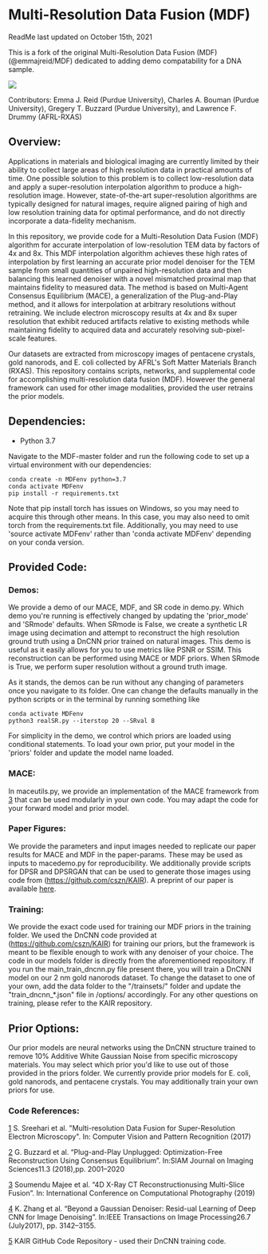 # Multi-Resolution Data Fusion (MDF)
ReadMe last updated on October 15th, 2021

This is a fork of the original Multi-Resolution Data Fusion (MDF) (@emmajreid/MDF) dedicated to adding demo compatability for a DNA sample.

![](images/updatedconops.png)

Contributors:
Emma J. Reid (Purdue University), Charles A. Bouman (Purdue University), Gregery T. Buzzard (Purdue University), and Lawrence F. Drummy (AFRL-RXAS)

## Overview:
Applications in materials and biological imaging are currently limited by their ability to collect large areas of high resolution data in practical amounts of time. One possible solution to this problem is to collect low-resolution data and apply a super-resolution interpolation algorithm to produce a high-resolution image.  However, state-of-the-art super-resolution algorithms are typically designed for natural images, require aligned pairing of high and low resolution training data for optimal performance, and do not directly incorporate a data-fidelity mechanism.

In this repository, we provide code for a Multi-Resolution Data Fusion (MDF) algorithm for accurate interpolation of low-resolution TEM data by factors of 4x and 8x. This MDF interpolation algorithm achieves these high rates of interpolation by first learning an accurate prior model denoiser for the TEM sample from small quantities of unpaired high-resolution data and then balancing this learned denoiser with a novel mismatched proximal map that maintains fidelity to measured data. The method is based on Multi-Agent Consensus Equilibrium (MACE), a generalization of the Plug-and-Play method, and it allows for interpolation at arbitrary resolutions without retraining. We include electron microscopy results at 4x and 8x super resolution that exhibit reduced artifacts relative to existing methods while maintaining fidelity to acquired data and accurately resolving sub-pixel-scale features.

Our datasets are extracted from microscopy images of pentacene crystals, gold nanorods, and E. coli collected by AFRL's Soft Matter Materials Branch (RXAS). This repository contains scripts, networks, and supplemental code for accomplishing multi-resolution data fusion (MDF). However the general framework can used for other image modalities, provided the user retrains the prior models.

## Dependencies:
* Python 3.7

Navigate to the MDF-master folder and run the following code to set up a virtual environment with our dependencies: 

  ```
  conda create -n MDFenv python=3.7
  conda activate MDFenv
  pip install -r requirements.txt
  ```

Note that pip install torch has issues on Windows, so you may need to acquire this through other means. In this case, you may also need to omit torch from the requirements.txt file. Additionally, you may need to use 'source activate MDFenv' rather than 'conda activate MDFenv' depending on your conda version.

## Provided Code:

### Demos:
We provide a demo of our MACE, MDF, and SR code in demo.py. Which demo you're running is effectively changed by updating the 'prior_mode' and 'SRmode' defaults. When SRmode is False, we create a synthetic LR image using decimation and attempt to reconstruct the high resolution ground truth using a DnCNN prior trained on natural images. This demo is useful as it easily allows for you to use metrics like PSNR or SSIM. This reconstruction can be performed using MACE or MDF priors. When SRmode is True, we perform super resolution without a ground truth image. 

As it stands, the demos can be run without any changing of parameters once you navigate to its folder. One can change the defaults manually in the python scripts or in the terminal by running something like 

  ```
  conda activate MDFenv
  python3 realSR.py --iterstop 20 --SRval 8
  ```

For simplicity in the demo, we control which priors are loaded using conditional statements. To load your own prior, put your model in the 'priors' folder and update the model name loaded.

### MACE:
In maceutils.py, we provide an implementation of the MACE framework from [3](https://arxiv.org/abs/1906.06601) that can be used modularly in your own code. You may adapt the code for your forward model and prior model.

### Paper Figures:
We provide the parameters and input images needed to replicate our paper results for MACE and MDF in the paper-params. These may be used as inputs to macedemo.py for reproducibility. We additionally provide scripts for DPSR and DPSRGAN that can be used to generate those images using code from (https://github.com/cszn/KAIR). A preprint of our paper is available [here](https://arxiv.org/abs/2105.06533).

### Training:
We provide the exact code used for training our MDF priors in the training folder. We used the DnCNN code provided at (https://github.com/cszn/KAIR) for training our priors, but the framework is meant to be flexible enough to work with any denoiser of your choice. The code in our models folder is directly from the aforementioned repository. If you run the main_train_dncnn.py file present there, you will train a DnCNN model on our 2 nm gold nanorods dataset. To change the dataset to one of your own, add the data folder to the "/trainsets/" folder and update the "train_dncnn_*.json" file in /options/ accordingly. For any other questions on training, please refer to the KAIR repository. 

## Prior Options:
Our prior models are neural networks using the DnCNN structure trained to remove 10% Additive White Gaussian Noise from specific microscopy materials. You may select which prior you'd like to use out of those provided in the priors folder. We currently provide prior models for E. coli, gold nanorods, and pentacene crystals. You may additionally train your own priors for use.

### Code References:
[1](https://arxiv.org/abs/1612.00874) S. Sreehari et al. "Multi-resolution Data Fusion for Super-Resolution Electron Microscopy". In: Computer Vision and Pattern Recognition (2017)

[2](https://arxiv.org/abs/1705.08983) G. Buzzard et al. “Plug-and-Play Unplugged: Optimization-Free  Reconstruction  Using  Consensus  Equilibrium”. In:SIAM  Journal  on  Imaging  Sciences11.3  (2018),pp.  2001–2020

[3](https://arxiv.org/abs/1906.06601) Soumendu Majee et al. “4D X-Ray CT Reconstructionusing  Multi-Slice  Fusion”. In: International Conference on Computational Photography (2019)

[4](https://arxiv.org/abs/1608.03981) K. Zhang et al. “Beyond a Gaussian Denoiser: Resid-ual Learning of Deep CNN for Image Denoising”. In:IEEE  Transactions  on  Image  Processing26.7  (July2017), pp. 3142–3155.

[5](https://github.com/cszn/KAIR) KAIR GitHub Code Repository - used their DnCNN training code.

